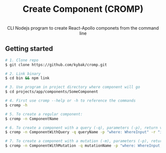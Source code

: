 <h1 align="center"><strong>Create Component (CROMP)</strong></h1>

<br />

<div align="center">CLI Nodejs program to create React-Apollo componets from the command line</div>

## Getting started

```sh
# 1. Clone repo
$ git clone https://github.com/kybak/cromp.git

# 2. Link binary
$ cd bin && npm link

# 3. Use program in project directory where component will go
$ cd projects/app/components/SomeComponent

# 4. First use cromp --help or -h to reference the commands
$ cromp -h

# 5. To create a regular component:
$ cromp -n ComponentName

# 6. To create a component with a query (-q), parameters (-p), return values (-r):
$ cromp -n ComponentWithQuery -q queryName -p "where: WhereInput" -r "id name items {id name}"

# 7. To create a component with a mutation (-m), parameters (-p), return values (-r):
$ cromp -n ComponentWithMutation -q mutationName -p "where: WhereInput, data: DataInput" -r "id name items {id name}"

```